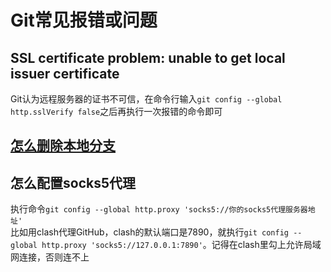 # Git常见报错或问题
## SSL certificate problem: unable to get local issuer certificate
Git认为远程服务器的证书不可信，在命令行输入`git config --global http.sslVerify false`之后再执行一次报错的命令即可
## [怎么删除本地分支](https://www.freecodecamp.org/chinese/news/how-to-delete-a-git-branch-both-locally-and-remotely/)
## 怎么配置socks5代理
执行命令`git config --global http.proxy 'socks5://你的socks5代理服务器地址'`  
比如用clash代理GitHub，clash的默认端口是7890，就执行`git config --global http.proxy 'socks5://127.0.0.1:7890'`。记得在clash里勾上允许局域网连接，否则连不上
